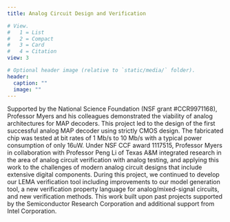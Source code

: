 ```yaml
---
title: Analog Circuit Design and Verification

# View.
#   1 = List
#   2 = Compact
#   3 = Card
#   4 = Citation
view: 3

# Optional header image (relative to `static/media/` folder).
header:
  caption: ""
  image: ""
---
```

Supported by the National Science Foundation (NSF grant #CCR9971168), Professor Myers and his colleagues demonstrated the viability of analog architectures for MAP decoders. This project led to the design of the first successful analog MAP decoder using strictly CMOS design. The fabricated chip was tested at bit rates of 1 Mb/s to 10 Mb/s with a typical power consumption of only 16uW.  Under NSF CCF award 1117515, Professor Myers in collaboration with Professor Peng Li of Texas A&M integrated research in the area of analog circuit verification with analog testing, and applying this work to the challenges of modern analog circuit designs that include extensive digital components. During this project, we continued to develop our LEMA verification tool including improvements to our model generation tool, a new verification property language for analog/mixed-signal circuits, and new verification methods.  This work built upon past projects supported by the Semiconductor Research Corporation and additional support from Intel Corporation.

